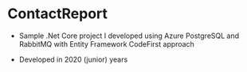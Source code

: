 # ContactReport

* Sample .Net Core project I developed using Azure PostgreSQL and RabbitMQ with Entity Framework CodeFirst approach

* Developed in 2020 (junior) years
